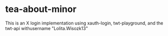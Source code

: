 # tea-about-minor
This is an X login implementation using xauth-login, twt-playground, and the twt-api withusername "Lolita.Wisozk13"

